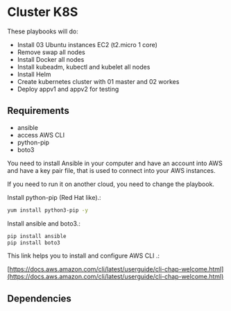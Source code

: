 # Cluster K8S

These playbooks will do:

* Install 03 Ubuntu instances EC2 (t2.micro 1 core)
* Remove swap all nodes
* Install Docker all nodes
* Install kubeadm, kubectl and kubelet all nodes
* Install Helm
* Create kubernetes cluster with 01 master and 02 workes
* Deploy appv1 and appv2 for testing

## Requirements

* ansible
* access AWS CLI
* python-pip
* boto3

You need to install Ansible in your computer and have an account into AWS and have a key pair file, that is used to connect into your AWS instances.

If you need to run it on another cloud, you need to change the playbook.

Install python-pip (Red Hat like).:

```bash
yum install python3-pip -y
```

Install ansible and boto3.:

```bash
pip install ansible
pip install boto3
```

This link helps you to install and configure AWS CLI .:

[https://docs.aws.amazon.com/cli/latest/userguide/cli-chap-welcome.html](https://docs.aws.amazon.com/cli/latest/userguide/cli-chap-welcome.html)

## Dependencies
